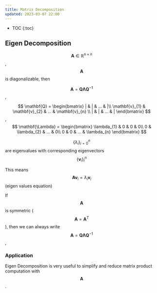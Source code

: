 ```yaml
---
title: Matrix Decomposition 
updated: 2023-03-07 22:00
---
```




* TOC
{:toc}

## Eigen Decomposition

$$ \mathbf{A} \in \mathbb{R}^{n \times n}$$, $$\mathbf{A}$$ is diagonalizable, then 

$$ \mathbf{A}= \mathbf{Q}\mathbf{\Lambda}\mathbf{Q}^{-1}$$, 

$$ \mathbf{Q} = \begin{bmatrix}
| & | & ...  & |\\
\mathbf{v}_{1} & \mathbf{v}_{2}  & ... & \mathbf{v}_{n}  \\ 
| & | & ... & |
\end{bmatrix} $$, $$ \mathbf{\Lambda} = \begin{bmatrix}
\lambda_{1} & 0 & 0  & 0\\
0 & \lambda_{2}  & ... & 0\\ 
0 & 0 & ... &  \lambda_{n}
\end{bmatrix} $$ 

$$ \{\lambda_{i}\}^{n}_{i=0} $$ are eigenvalues with corresponding eigenvectors $$\{\mathbf{v}_{i}\}^{n}_{i}$$

This means $$ \mathbf{A}\mathbf{v}_{i} = \lambda_{i}\mathbf{v}_{i} $$ (eigen values equation) 


If $$\mathbf{A}$$ is symmetric ($$\mathbf{A}=\mathbf{A}^{T}$$), then we can always write $$ \mathbf{A}= \mathbf{Q}\mathbf{\Lambda}\mathbf{Q}^{-1}$$, 

### Application
Eigen Decomposition is very useful to simplify and reduce matrix product computation with $$\mathbf{A}$$. 


